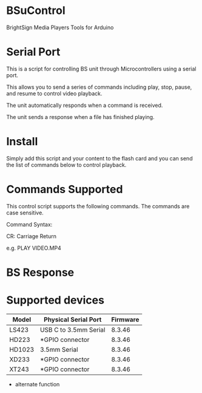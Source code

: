 # BSuControl
BrightSign Media Players Tools for Arduino

# Serial Port 

This is a script for controlling BS unit through Microcontrollers using a serial port. 

This allows you to send a series of commands including play, stop, pause, and resume to control video playback.

The unit automatically responds when a command is received. 

The unit sends a response when a file has finished playing.

# Install

Simply add this script and your content to the flash card and you can send the list of commands below to control playback.

# Commands Supported

This control script supports the following commands. The commands are case sensitive.

Command Syntax: <command><space><argument><CR>
  
CR: Carriage Return

e.g.	PLAY VIDEO.MP4 		

# BS Response

<STX><STATUS><ETX>

# Supported devices

|Model  |Physical Serial Port | Firmware|
|---|---|---|
|LS423  |USB C to 3.5mm Serial| 8.3.46 |
|HD223  |*GPIO connector | 8.3.46 |
|HD1023 |3.5mm Serial         | 8.3.46 |
|XD233  |*GPIO connector | 8.3.46 |
|XT243  |*GPIO connector | 8.3.46 |
  
* alternate function
